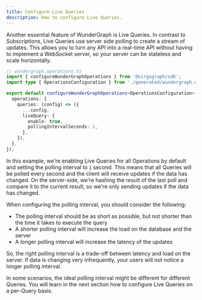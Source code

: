 ```yaml
---
title: Configure Live Queries
description: How to configure Live Queries.
---
```


Another essential feature of WunderGraph is Live Queries.
In contrast to Subscriptions, Live Queries use server side polling to create a stream of updates.
This allows you to turn any API into a real-time API without having to implement a WebSocket server,
so your server can be stateless and scale horizontally.

```ts
// wundergraph.operations.ts
import { configureWunderGraphOperations } from '@virgograph/sdk';
import type { OperationsConfiguration } from './generated/wundergraph.operations';

export default configureWunderGraphOperations<OperationsConfiguration>({
  operations: {
    queries: (config) => ({
      ...config,
      liveQuery: {
        enable: true,
        pollingIntervalSeconds: 1,
      },
    }),
  },
});
```

In this example, we're enabling Live Queries for all Operations by default and setting the polling interval to `1` second.
This means that all Queries will be polled every second and the client will receive updates if the data has changed.
On the server-side, we're hashing the result of the last poll and compare it to the current result,
so we're only sending updates if the data has changed.

When configuring the polling interval, you should consider the following:

- The polling interval should be as short as possible, but not shorter than the time it takes to execute the query
- A shorter polling interval will increase the load on the database and the server
- A longer polling interval will increase the latency of the updates

So, the right polling interval is a trade-off between latency and load on the server.
If data is changing very infrequently, your users will not notice a longer polling interval.

In some scenarios, the ideal polling interval might be different for different Queries.
You will learn in the next section how to configure Live Queries on a per-Query basis.
